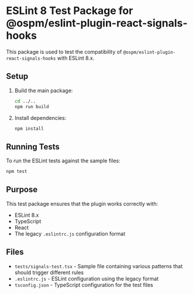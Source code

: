 # ESLint 8 Test Package for @ospm/eslint-plugin-react-signals-hooks

This package is used to test the compatibility of `@ospm/eslint-plugin-react-signals-hooks` with ESLint 8.x.

## Setup

1. Build the main package:

   ```bash
   cd ../..
   npm run build
   ```

2. Install dependencies:

   ```bash
   npm install
   ```

## Running Tests

To run the ESLint tests against the sample files:

```bash
npm test
```

## Purpose

This test package ensures that the plugin works correctly with:

- ESLint 8.x
- TypeScript
- React
- The legacy `.eslintrc.js` configuration format

## Files

- `tests/signals-test.tsx` - Sample file containing various patterns that should trigger different rules
- `.eslintrc.js` - ESLint configuration using the legacy format
- `tsconfig.json` - TypeScript configuration for the test files
